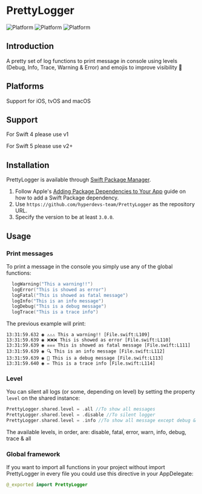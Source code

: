 # PrettyLogger

![Platform](https://img.shields.io/badge/platform-iOS-blue.svg?style=flat) 
![Platform](https://img.shields.io/badge/platform-tvOS-blue.svg?style=flat)
![Platform](https://img.shields.io/badge/platform-mac-blue.svg?style=flat)

## Introduction
A pretty set of log functions to print message in console using levels (Debug, Info, Trace, Warning & Error) and emojis to improve visibility 💪

## Platforms 
Support for iOS, tvOS and macOS

## Support
For Swift 4 please use v1

For Swift 5 please use v2+

## Installation
PrettyLogger is available through [Swift Package Manager](https://swift.org/package-manager/). 

1. Follow Apple's [Adding Package Dependencies to Your App](
https://developer.apple.com/documentation/xcode/adding_package_dependencies_to_your_app
) guide on how to add a Swift Package dependency.
2. Use `https://github.com/hyperdevs-team/PrettyLogger` as the repository URL.
3. Specify the version to be at least `3.0.0`.

## Usage
### Print messages
To print a message in the console you simply use any of the global functions:
```swift
  logWarning("This a warning!!")
  logError("This is showed as error")
  logFatal("This is showed as fatal message")
  logInfo("This is an info message")
  logDebug("This is a debug message")
  logTrace("This is a trace info")
```
The previous example will print: 
```ogdl 
13:31:59.632 ◉ ⚠️⚠️⚠️ This a warning!! [File.swift:L109]
13:31:59.639 ◉ ❌❌❌ This is showed as error [File.swift:L110]
13:31:59.639 ◉ ☠️☠️☠️ This is showed as fatal message [File.swift:L111]
13:31:59.639 ◉ 🔍 This is an info message [File.swift:L112]
13:31:59.639 ◉ 🐛 This is a debug message [File.swift:L113]
13:31:59.640 ◉ ✏️ This is a trace info [File.swift:L114]
```
### Level
You can silent all logs (or some, depending on level) by setting the property `level` on the shared instance:
```swift
PrettyLogger.shared.level = .all //To show all messages
PrettyLogger.shared.level = .disable //To silent logger
PrettyLogger.shared.level = .info //To show all message except debug & trace
```
The available levels, in order, are: disable, fatal, error, warn, info, debug, trace & all 
### Global framework
If you want to import all functions in your project without import PrettyLogger in every file you could use this directive in your AppDelegate: 
```swift
@_exported import PrettyLogger
```

